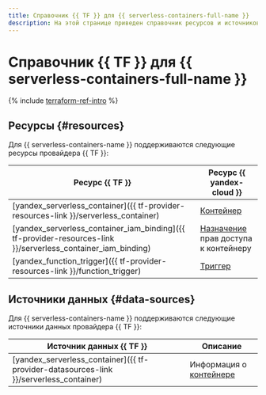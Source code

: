 ```yaml
---
title: Справочник {{ TF }} для {{ serverless-containers-full-name }}
description: На этой странице приведен справочник ресурсов и источников данных провайдера {{ TF }}, которые поддерживаются для сервиса {{ serverless-containers-name }}.
---
```


# Справочник {{ TF }} для {{ serverless-containers-full-name }}

{% include [terraform-ref-intro](../_includes/terraform-ref-intro.md) %}

## Ресурсы {#resources}

Для {{ serverless-containers-name }} поддерживаются следующие ресурсы провайдера {{ TF }}:

| **Ресурс {{ TF }}** | **Ресурс {{ yandex-cloud }}** |
| --- | --- |
| [yandex_serverless_container]({{ tf-provider-resources-link }}/serverless_container) | [Контейнер](./concepts/container.md) |
| [yandex_serverless_container_iam_binding]({{ tf-provider-resources-link }}/serverless_container_iam_binding) | [Назначение](../iam/concepts/access-control/index.md#access-bindings) прав доступа к контейнеру |
| [yandex_function_trigger]({{ tf-provider-resources-link }}/function_trigger) | [Триггер](./concepts/trigger/index.md) |

## Источники данных {#data-sources}

Для {{ serverless-containers-name }} поддерживаются следующие источники данных провайдера {{ TF }}:

| **Источник данных {{ TF }}** | **Описание** |
| --- | --- |
| [yandex_serverless_container]({{ tf-provider-datasources-link }}/serverless_container) | Информация о [контейнере](./concepts/container.md) |